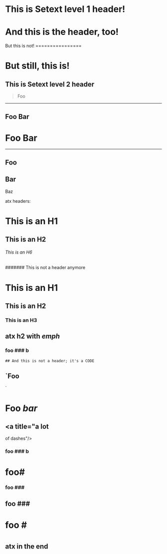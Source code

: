 This is Setext level 1 header!
================

And this is the header, too!
=

But this is not!
    ================

But still, this is!
  ===========

This is Setext level 2 header
----------------------------------------

> Foo
---

Foo
Bar
---

Foo
Bar
===

---
Foo
---
Bar
---
Baz

atx headers:

# This is an H1

## This is an H2

###### This is an H6

####### This is not a header anymore

# This is an H1 #

## This is an H2 ##

### This is an H3 ######

## atx h2 with *emph* ##

### foo ### b

    ## And this is not a header; it's a CODE

`Foo
----
`

Foo *bar*
=========

<a title="a lot
---
of dashes"/>

### foo ### b

# foo#

### foo \###
## foo #\##
# foo \#

##
#
### ###

## atx in the end